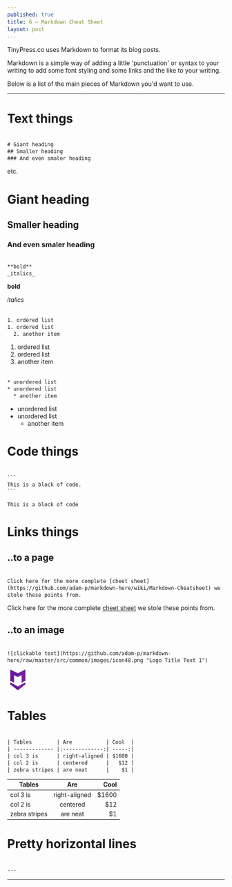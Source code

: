 ```yaml
---
published: true
title: 6 — Markdown Cheat Sheet
layout: post
---
```

TinyPress.co uses Markdown to format its blog posts.

Markdown is a simple way of adding a little 'punctuation' or syntax to your writing to add some font styling and some links and the like to your writing.

Below is a list of the main pieces of Markdown you'd want to use.

---

# Text things

<pre lang="no-highlight"><code>
# Giant heading
## Smaller heading
### And even smaler heading
</code></pre>
etc.


# Giant heading

## Smaller heading

### And even smaler heading


<pre lang="no-highlight"><code>
**bold** 
_italics_
</code></pre>

**bold** 

_italics_


<pre lang="no-highlight"><code>
1. ordered list
1. ordered list
  2. another item
</code></pre>

1. ordered list
1. ordered list
  2. another item

<pre lang="no-highlight"><code>
* unordered list
* unordered list
  * another item
</code></pre>

* unordered list
* unordered list
  * another item



# Code things

<pre lang="no-highlight"><code>
```
This is a block of code.
```
</code></pre>

```
This is a block of code
```


# Links things

## ..to a page

<pre lang="no-highlight"><code>
Click here for the more complete [cheet sheet](https://github.com/adam-p/markdown-here/wiki/Markdown-Cheatsheet) we stole these points from.
</code></pre>

Click here for the more complete [cheet sheet](https://github.com/adam-p/markdown-here/wiki/Markdown-Cheatsheet) we stole these points from.

## ..to an image

<pre lang="no-highlight"><code>
![clickable text](https://github.com/adam-p/markdown-here/raw/master/src/common/images/icon48.png "Logo Title Text 1")
</code></pre>

![clickable text](https://github.com/adam-p/markdown-here/raw/master/src/common/images/icon48.png "Logo Title Text 1")

# Tables

<pre lang="no-highlight"><code>
| Tables        | Are           | Cool  |
| ------------- |:-------------:| -----:|
| col 3 is      | right-aligned | $1600 |
| col 2 is      | centered      |   $12 |
| zebra stripes | are neat      |    $1 |
</code></pre>

| Tables        | Are           | Cool  |
| ------------- |:-------------:| -----:|
| col 3 is      | right-aligned | $1600 |
| col 2 is      | centered      |   $12 |
| zebra stripes | are neat      |    $1 |

# Pretty horizontal lines

<pre lang="no-highlight"><code>
---
</code></pre>
---